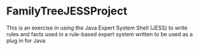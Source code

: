 # FamilyTreeJESSProject
This is an exercise in using the Java Expert System Shell (JESS) to write rules and facts used in a rule-based expert system written to be used as a plug in for Java
